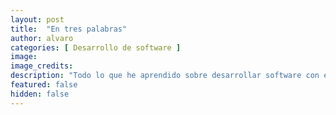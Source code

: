 ```yaml
---
layout: post
title:  "En tres palabras"
author: alvaro
categories: [ Desarrollo de software ]
image: 
image_credits: 
description: "Todo lo que he aprendido sobre desarrollar software con éxito se puede resumir en solo 3 palabras: NO TE FLIPES."
featured: false
hidden: false
---
```

